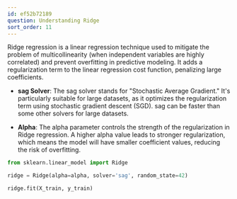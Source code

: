```yaml
---
id: ef52b72189
question: Understanding Ridge
sort_order: 11
---
```


Ridge regression is a linear regression technique used to mitigate the problem of multicollinearity (when independent variables are highly correlated) and prevent overfitting in predictive modeling. It adds a regularization term to the linear regression cost function, penalizing large coefficients.

- **sag Solver**: The sag solver stands for "Stochastic Average Gradient." It's particularly suitable for large datasets, as it optimizes the regularization term using stochastic gradient descent (SGD). sag can be faster than some other solvers for large datasets.

- **Alpha**: The alpha parameter controls the strength of the regularization in Ridge regression. A higher alpha value leads to stronger regularization, which means the model will have smaller coefficient values, reducing the risk of overfitting.

```python
from sklearn.linear_model import Ridge

ridge = Ridge(alpha=alpha, solver='sag', random_state=42)

ridge.fit(X_train, y_train)
```